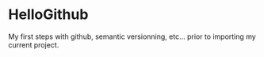 # HelloGithub
My first steps with github, semantic versionning, etc... prior to importing my current project.
